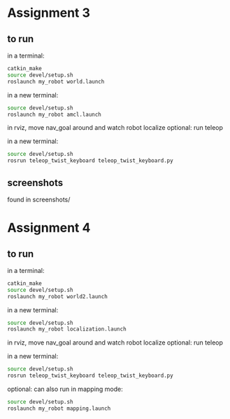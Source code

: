 
# Assignment 3
## to run
in a terminal:
```bash
catkin_make
source devel/setup.sh
roslaunch my_robot world.launch
```

in a new terminal:
```bash
source devel/setup.sh
roslaunch my_robot amcl.launch
```

in rviz, move nav_goal around and watch robot localize
optional: run teleop

in a new terminal:
```bash
source devel/setup.sh
rosrun teleop_twist_keyboard teleop_twist_keyboard.py
```

## screenshots
found in screenshots/


# Assignment 4
## to run
in a terminal:
```bash
catkin_make
source devel/setup.sh
roslaunch my_robot world2.launch
```

in a new terminal:
```bash
source devel/setup.sh
roslaunch my_robot localization.launch
```

in rviz, move nav_goal around and watch robot localize
optional: run teleop

in a new terminal:
```bash
source devel/setup.sh
rosrun teleop_twist_keyboard teleop_twist_keyboard.py
```

optional: can also run in mapping mode:
```bash
source devel/setup.sh
roslaunch my_robot mapping.launch
```

